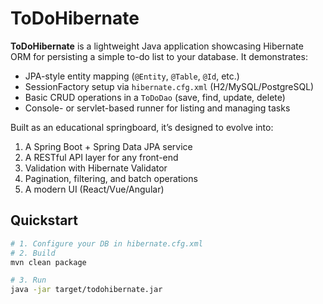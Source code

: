 # ToDoHibernate

**ToDoHibernate** is a lightweight Java application showcasing Hibernate ORM for persisting a simple to-do list to your database. It demonstrates:

- JPA-style entity mapping (`@Entity`, `@Table`, `@Id`, etc.)
- SessionFactory setup via `hibernate.cfg.xml` (H2/MySQL/PostgreSQL)
- Basic CRUD operations in a `ToDoDao` (save, find, update, delete)
- Console- or servlet-based runner for listing and managing tasks

Built as an educational springboard, it’s designed to evolve into:

1. A Spring Boot + Spring Data JPA service  
2. A RESTful API layer for any front-end  
3. Validation with Hibernate Validator  
4. Pagination, filtering, and batch operations  
5. A modern UI (React/Vue/Angular)  

## Quickstart

```bash
# 1. Configure your DB in hibernate.cfg.xml
# 2. Build
mvn clean package

# 3. Run
java -jar target/todohibernate.jar
